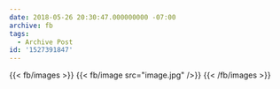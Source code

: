 ```yaml
---
date: 2018-05-26 20:30:47.000000000 -07:00
archive: fb
tags: 
  - Archive Post
id: '1527391847'
---
```

{{< fb/images >}}
{{< fb/image src="image.jpg" />}}
{{< /fb/images >}}
